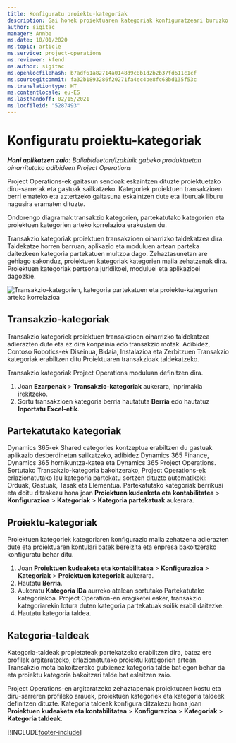 ```yaml
---
title: Konfiguratu proiektu-kategoriak
description: Gai honek proiektuaren kategoriak konfiguratzeari buruzko informazioa ematen du.
author: sigitac
manager: Annbe
ms.date: 10/01/2020
ms.topic: article
ms.service: project-operations
ms.reviewer: kfend
ms.author: sigitac
ms.openlocfilehash: b7adf61a82714a0148d9c8b1d2b2b37fd611c1cf
ms.sourcegitcommit: fa32b1893286f20271fa4ec4be8fc68bd135f53c
ms.translationtype: HT
ms.contentlocale: eu-ES
ms.lasthandoff: 02/15/2021
ms.locfileid: "5287493"
---
```

# <a name="configure-project-categories"></a>Konfiguratu proiektu-kategoriak

_**Honi aplikatzen zaio:** Baliabideetan/Izakinik gabeko produktuetan oinarritutako adibideen Project Operations_

Project Operations-ek gaitasun sendoak eskaintzen dituzte proiektuetako diru-sarrerak eta gastuak sailkatzeko. Kategoriek proiektuen transakzioen berri emateko eta aztertzeko gaitasuna eskaintzen dute eta liburuak liburu nagusira eramaten dituzte.

Ondorengo diagramak transakzio kategorien, partekatutako kategorien eta proiektuen kategorien arteko korrelazioa erakusten du. 

Transakzio kategoriak proiektuen transakzioen oinarrizko taldekatzea dira. Taldekatze horren barruan, aplikazio eta moduluen artean parteka daitezkeen kategoria partekatuen multzoa dago. Zehaztasunetan are gehiago sakonduz, proiektuen kategoriak kategorien maila zehatzenak dira. Proiektuen kategoriak pertsona juridikoei, moduluei eta aplikazioei dagozkie.

![Transakzio-kategorien, kategoria partekatuen eta proiektu-kategorien arteko korrelazioa](media/project-categories.png)

## <a name="transaction-categories"></a>Transakzio-kategoriak

Transakzio kategoriek proiektuen transakzioen oinarrizko taldekatzea adierazten dute eta ez dira konpainia edo transakzio motak. Adibidez, Contoso Robotics-ek Diseinua, Bidaia, Instalazioa eta Zerbitzuen Transakzio kategoriak erabiltzen ditu Proiektuaren transakzioak taldekatzeko.

Transakzio kategoriak Project Operations moduluan definitzen dira. 
1. Joan **Ezarpenak** \> **Transakzio-kategoriak** aukerara, inprimakia irekitzeko. 
2. Sortu transakzioen kategoria berria hautatuta **Berria** edo hautatuz **Inportatu Excel-etik**.

## <a name="shared-categories"></a>Partekatutako kategoriak

Dynamics 365-ek Shared categories kontzeptua erabiltzen du gastuak aplikazio desberdinetan sailkatzeko, adibidez Dynamics 365 Finance, Dynamics 365 hornikuntza-katea eta Dynamics 365 Project Operations. Sortutako Transakzio-kategoria bakoitzerako, Project Operations-ek erlazionatutako lau kategoria partekatu sortzen dituzte automatikoki: Orduak, Gastuak, Tasak eta Elementua. Partekatutako kategoriak berrikusi eta doitu ditzakezu hona joan **Proiektuen kudeaketa eta kontabilitatea** \> **Konfigurazioa** \> **Kategoriak** \> **Kategoria partekatuak** aukerara.

## <a name="project-categories"></a>Proiektu-kategoriak

Proiektuen kategoriek kategoriaren konfigurazio maila zehatzena adierazten dute eta proiektuaren kontulari batek bereizita eta enpresa bakoitzerako konfiguratu behar ditu.

1. Joan **Proiektuen kudeaketa eta kontabilitatea** \> **Konfigurazioa** \> **Kategoriak** \> **Proiektuen kategoriak** aukerara.
2. Hautatu **Berria**.
3. Aukeratu **Kategoria IDa** aurreko atalean sortutako Partekatutako kategoriakoa. Project Operation-en eragiketei esker, transakzio kategoriarekin lotura duten kategoria partekatuak soilik erabil daitezke.
4. Hautatu kategoria taldea.

## <a name="category-groups"></a>Kategoria-taldeak

Kategoria-taldeak propietateak partekatzeko erabiltzen dira, batez ere profilak argitaratzeko, erlazionatutako proiektu kategorien artean. Transakzio mota bakoitzerako gutxienez kategoria talde bat egon behar da eta proiektu kategoria bakoitzari talde bat esleitzen zaio.

Project Operations-en argitaratzeko zehaztapenak proiektuaren kostu eta diru-sarreren profileko arauek, proiektuen kategoriek eta kategoria taldeek definitzen dituzte. Kategoria taldeak konfigura ditzakezu hona joan **Proiektuen kudeaketa eta kontabilitatea** \> **Konfigurazioa** \> **Kategoriak** \> **Kategoria taldeak**.


[!INCLUDE[footer-include](../includes/footer-banner.md)]